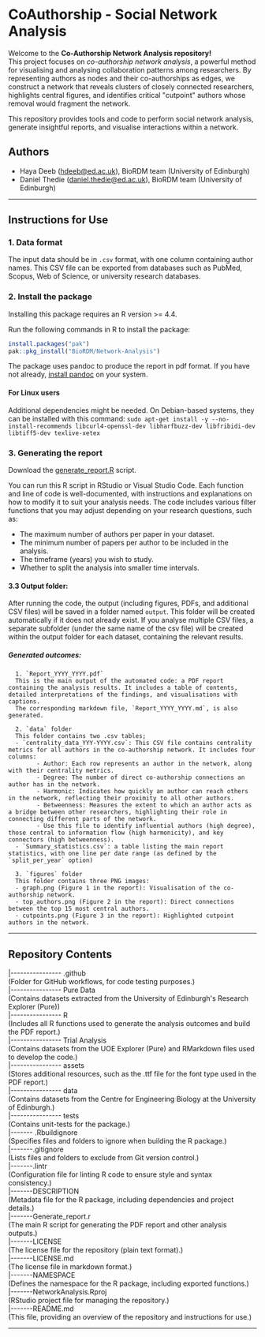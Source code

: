 # CoAuthorship - Social Network Analysis

Welcome to the **Co-Authorship Network Analysis repository!**   
This project focuses on *co-authorship network analysis*, a powerful method for visualising and analysing collaboration patterns among researchers. By representing authors as nodes and their co-authorships as edges, we construct a network that reveals clusters of closely connected researchers, highlights central figures, and identifies critical "cutpoint" authors whose removal would fragment the network.   

This repository provides tools and code to perform social network analysis, generate insightful reports, and visualise interactions within a network.

## Authors
- Haya Deeb (hdeeb@ed.ac.uk), BioRDM team (University of Edinburgh)
- Daniel Thedie (daniel.thedie@ed.ac.uk), BioRDM team (University of Edinburgh)

---

## Instructions for Use

### 1. Data format
The input data should be in `.csv`  format, with one column containing author names. This CSV file can be exported from databases such as PubMed, Scopus, Web of Science, or university research databases. 

### 2. Install the package
Installing this package requires an R version >= 4.4.

Run the following commands in R to install the package:
```R
install.packages("pak")
pak::pkg_install("BioRDM/Network-Analysis")
```

The package uses pandoc to produce the report in pdf format. If you have not already, [install pandoc](https://pandoc.org/installing.html) on your system.

#### For Linux users
Additional dependencies might be needed. On Debian-based systems, they can be installed with this command:
`sudo apt-get install -y --no-install-recommends libcurl4-openssl-dev libharfbuzz-dev libfribidi-dev libtiff5-dev texlive-xetex`

### 3. Generating the report

Download the [generate_report.R](https://github.com/BioRDM/Network-Analysis/blob/main/Generate_report.r) script.

You can run this R script in RStudio or Visual Studio Code. Each function and line of code is well-documented, with instructions and explanations on how to modify it to suit your analysis needs.
The code includes various filter functions that you may adjust depending on your research questions, such as:

- The maximum number of authors per paper in your dataset.
- The minimum number of papers per author to be included in the analysis.
- The timeframe (years) you wish to study.
- Whether to split the analysis into smaller time intervals. 

#### 3.3 Output folder:
After running the code, the output (including figures, PDFs, and additional CSV files) will be saved in a folder named `output`. This folder will be created automatically if it does not already exist.
If you analyse multiple CSV files, a separate subfolder (under the same name of the csv file) will be created within the output folder for each dataset, containing the relevant results.

##### Generated outcomes: 
      1. `Report_YYYY_YYYY.pdf`  
      This is the main output of the automated code: a PDF report containing the analysis results. It includes a table of contents, detailed interpretations of the findings, and visualisations with captions. 
      The corresponding markdown file, `Report_YYYY_YYYY.md`, is also generated.

      2. `data` folder
      This folder contains two .csv tables;
      - `centrality_data_YYY-YYYY.csv`: This CSV file contains centrality metrics for all authors in the co-authorship network. It includes four columns:
            - Author: Each row represents an author in the network, along with their centrality metrics.
            - Degree: The number of direct co-authorship connections an author has in the network.
            - Harmonic: Indicates how quickly an author can reach others in the network, reflecting their proximity to all other authors.
            - Betweenness: Measures the extent to which an author acts as a bridge between other researchers, highlighting their role in connecting different parts of the network.
            - Use this file to identify influential authors (high degree), those central to information flow (high harmonicity), and key connectors (high betweenness).
      - `Summary_statistics.csv`: a table listing the main report statistics, with one line per date range (as defined by the `split_per_year` option)
      
      3. `figures` folder 
      This folder contains three PNG images:
      - graph.png (Figure 1 in the report): Visualisation of the co-authorship network.
      - top_authors.png (Figure 2 in the report): Direct connections between the top 15 most central authors.
      - cutpoints.png (Figure 3 in the report): Highlighted cutpoint authors in the network.

---
## Repository Contents

|---------------- .github             
            (Folder for GitHub workflows, for code testing purposes.)            
|---------------- Pure Data             
            (Contains datasets extracted from the University of Edinburgh's Research Explorer (Pure))             
|---------------- R            
            (Includes all R functions used to generate the analysis outcomes and build the PDF report.)                 
|---------------- Trial Analysis          
            (Contains datasets from the UOE Explorer (Pure) and RMarkdown files used to develop the code.)             
|---------------- assets         
            (Stores additional resources, such as the .ttf file for the font type used in the PDF report.)              
|---------------- data           
            (Contains datasets from the Centre for Engineering Biology at the University of Edinburgh.)            
|---------------- tests  
            (Contains unit-tests for the package.)  
|------- .Rbuildignore  
            (Specifies files and folders to ignore when building the R package.)       
|-------.gitignore     
            (Lists files and folders to exclude from Git version control.)        
|-------.lintr     
            (Configuration file for linting R code to ensure style and syntax consistency.)            
|-------DESCRIPTION     
            (Metadata file for the R package, including dependencies and project details.)             
|-------Generate_report.r     
            (The main R script for generating the PDF report and other analysis outputs.)           
|-------LICENSE     
            (The license file for the repository (plain text format).)      
|-------LICENSE.md       
            (The license file in markdown format.)       
|-------NAMESPACE         
            (Defines the namespace for the R package, including exported functions.)   
|-------NetworkAnalysis.Rproj       
            (RStudio project file for managing the repository.)   
|-------README.md      
            (This file, providing an overview of the repository and instructions for use.)      

---
